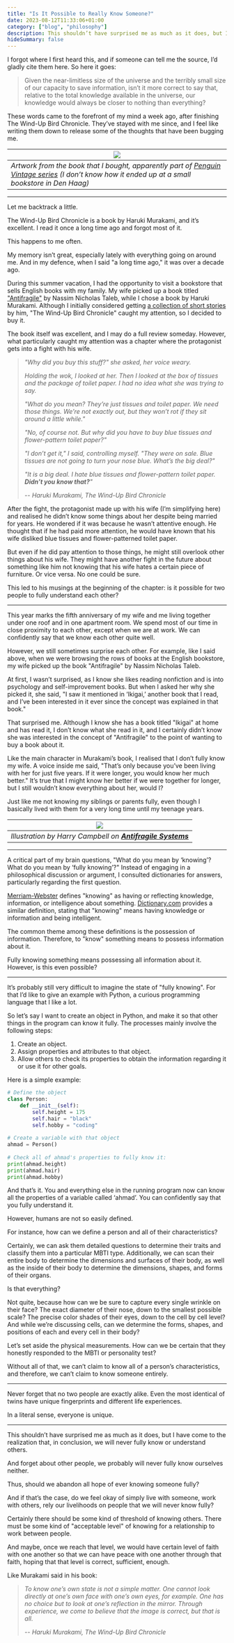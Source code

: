 ```yaml
---
title: "Is It Possible to Really Know Someone?"
date: 2023-08-12T11:33:06+01:00
category: ["blog", "philosophy"]
description: This shouldn’t have surprised me as much as it does, but I have come to the realization that, in conclusion, we will never fully know or understand others or even ourselves.
hideSummary: false
---
```


I forgot where I first heard this, and if someone can tell me the source, I’d
gladly cite them here. So here it goes:

> Given the near-limitless size of the universe and the terribly small size of
> our capacity to save information, isn’t it more correct to say that, relative
> to the total knowledge available in the universe, our knowledge would always
> be closer to nothing than everything?

These words came to the forefront of my mind a week ago, after finishing The
Wind-Up Bird Chronicle. They’ve stayed with me since, and I feel like writing
them down to release some of the thoughts that have been bugging me.

| ![](/assets/img/to-really-know-someone/img01.jpg) |
| --- |
| *Artwork from the book that I bought, apparently part of [Penguin Vintage series](https://shop.penguin.co.uk/products/the-wind-up-bird-chronicle-vintage1) (I don’t know how it ended up at a small bookstore in Den Haag)* |

---

Let me backtrack a little.

The Wind-Up Bird Chronicle is a book by Haruki Murakami, and it’s excellent. I
read it once a long time ago and forgot most of it.

This happens to me often.

My memory isn’t great, especially lately with everything going on around me. And
in my defence, when I said "a long time ago," it was over a decade ago.

During this summer vacation, I had the opportunity to visit a bookstore that
sells English books with my family. My wife picked up a book titled
["Antifragile"](https://www.goodreads.com/book/show/34656246-antifragile) by
Nassim Nicholas Taleb, while I chose a book by Haruki Murakami. Although I
initially considered getting [a collection of short
stories](https://www.goodreads.com/book/show/18295942-blind-willow-sleeping-woman)
by him, "The Wind-Up Bird Chronicle" caught my attention, so I decided to buy
it.

The book itself was excellent, and I may do a full review someday. However, what
particularly caught my attention was a chapter where the protagonist gets into a
fight with his wife.

> *"Why did you buy this stuff?" she asked, her voice weary.*
>
> *Holding the wok, I looked at her. Then I looked at the box of tissues and the
> package of toilet paper. I had no idea what she was trying to say.*
>
> *"What do you mean? They’re just tissues and toilet paper. We need those
> things. We’re not exactly out, but they won’t rot if they sit around a little
> while."*
>
> *"No, of course not. But why did you have to buy blue tissues and
> flower-pattern toilet paper?"*
>
> *"I don’t get it," I said, controlling myself. "They were on sale. Blue
> tissues are not going to turn your nose blue. What’s the big deal?"*
>
> *"It is a big deal. I hate blue tissues and flower-pattern toilet paper.
> **Didn’t you know that?**"*
>
> -- <cite>Haruki Murakami, The Wind-Up Bird Chronicle</cite>

After the fight, the protagonist made up with his wife (I’m simplifying here)
and realised he didn’t know some things about her despite being married for
years. He wondered if it was because he wasn’t attentive enough. He thought that
if he had paid more attention, he would have known that his wife disliked blue
tissues and flower-patterned toilet paper.

But even if he did pay attention to those things, he might still overlook other
things about his wife. They might have another fight in the future about
something like him not knowing that his wife hates a certain piece of furniture.
Or vice versa. No one could be sure.

This led to his musings at the beginning of the chapter: is it possible for two
people to fully understand each other?

---

This year marks the fifth anniversary of my wife and me living together under
one roof and in one apartment room. We spend most of our time in close proximity
to each other, except when we are at work. We can confidently say that we know
each other quite well.

However, we still sometimes surprise each other. For example, like I said above,
when we were browsing the rows of books at the English bookstore, my wife picked
up the book "Antifragile" by Nassim Nicholas Taleb.

At first, I wasn’t surprised, as I know she likes reading nonfiction and is into
psychology and self-improvement books. But when I asked her why she picked it,
she said, "I saw it mentioned in ‘Ikigai,’ another book that I read, and I’ve
been interested in it ever since the concept was explained in that book."

That surprised me. Although I know she has a book titled "Ikigai" at home and
has read it, I don’t know what she read in it, and I certainly didn’t know she
was interested in the concept of "Antifragile" to the point of wanting to buy a
book about it.

Like the main character in Murakami’s book, I realised that I don’t fully know
my wife. A voice inside me said, "That’s only because you’ve been living with
her for just five years. If it were longer, you would know her much better."
It’s true that I might know her better if we were together for longer, but I
still wouldn’t know everything about her, would I?

Just like me not knowing my siblings or parents fully, even though I basically
lived with them for a very long time until my teenage years.

| ![](/assets/img/to-really-know-someone/img02.jpg) |
| --- |
| *Illustration by Harry Campbell on **[Antifragile Systems](https://spectrum.ieee.org/antifragile-systems)*** |

---

A critical part of my brain questions, "What do you mean by ‘knowing’? What do
you mean by ‘fully knowing’?" Instead of engaging in a philosophical discussion
or argument, I consulted dictionaries for answers, particularly regarding the
first question.

[Merriam-Webster](https://www.merriam-webster.com/dictionary/knowing) defines
"knowing" as having or reflecting knowledge, information, or intelligence about
something. [Dictionary.com](http://dictionary.com/) provides a similar
definition, stating that "knowing" means having knowledge or information and
being intelligent.

The common theme among these definitions is the possession of information.
Therefore, to "know" something means to possess information about it.

Fully knowing something means possessing all information about it. However, is
this even possible?

---

It’s probably still very difficult to imagine the state of "fully knowing". For
that I’d like to give an example with Python, a curious programming language
that I like a lot.

So let’s say I want to create an object in Python, and make it so that other
things in the program can know it fully. The processes mainly involve the
following steps:

1. Create an object.
2. Assign properties and attributes to that object.
3. Allow others to check its properties to obtain the information regarding it
   or use it for other goals.

Here is a simple example:

```python
# Define the object
class Person:
    def __init__(self):
        self.height = 175
        self.hair = "black"
        self.hobby = "coding"
 
# Create a variable with that object
ahmad = Person()
 
# Check all of ahmad's properties to fully know it:
print(ahmad.height)
print(ahmad.hair)
print(ahmad.hobby)
```

And that’s it. You and everything else in the running program now can know all
the properties of a variable called ‘ahmad’. You can confidently say that you
fully understand it.

However, humans are not so easily defined.

For instance, how can we define a person and all of their characteristics?

Certainly, we can ask them detailed questions to determine their traits and
classify them into a particular MBTI type. Additionally, we can scan their
entire body to determine the dimensions and surfaces of their body, as well as
the inside of their body to determine the dimensions, shapes, and forms of their
organs.

Is that everything?

Not quite, because how can we be sure to capture every single wrinkle on their
face? The exact diameter of their nose, down to the smallest possible scale? The
precise color shades of their eyes, down to the cell by cell level? And while
we’re discussing cells, can we determine the forms, shapes, and positions of
each and every cell in their body?

Let’s set aside the physical measurements. How can we be certain that they
honestly responded to the MBTI or personality test?

Without all of that, we can’t claim to know all of a person’s characteristics,
and therefore, we can’t claim to know someone entirely.

---

Never forget that no two people are exactly alike. Even the most identical of
twins have unique fingerprints and different life experiences.

In a literal sense, everyone is unique.

---

This shouldn’t have surprised me as much as it does, but I have come to the
realization that, in conclusion, we will never fully know or understand others.

And forget about other people, we probably will never fully know ourselves
neither.

Thus, should we abandon all hope of ever knowing someone fully?

And if that’s the case, do we feel okay of simply live with someone, work with
others, rely our livelihoods on people that we will never know fully?

Certainly there should be some kind of threshold of knowing others. There must
be some kind of "acceptable level" of knowing for a relationship to work between
people.

And maybe, once we reach that level, we would have certain level of faith with
one another so that we can have peace with one another through that faith,
hoping that that level is correct, sufficient, enough.

Like Murakami said in his book:

> *To know one’s own state is not a simple matter. One cannot look directly at
> one’s own face with one’s own eyes, for example. One has no choice but to look
> at one’s reflection in the mirror. Through experience, we come to believe that
> the image is correct, but that is all.*
>
> -- <cite>Haruki Murakami, The Wind-Up Bird Chronicle</cite>